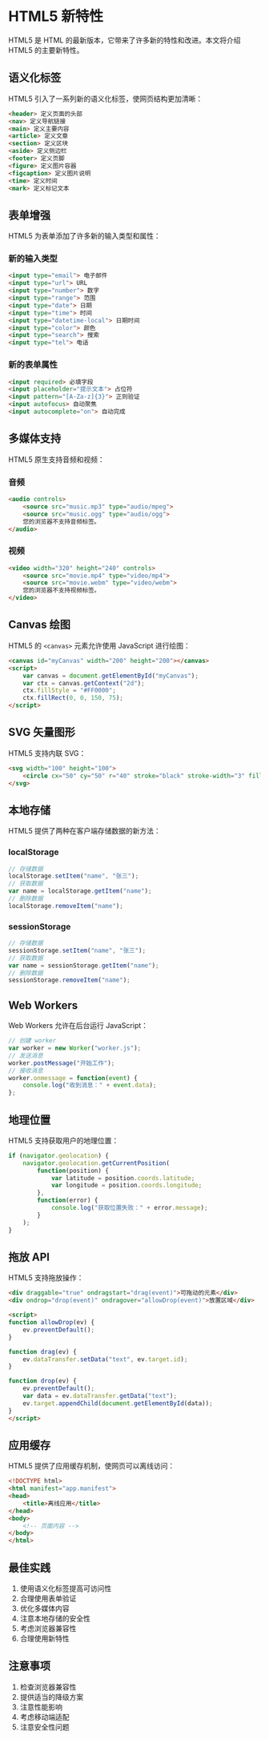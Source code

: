 # HTML5 新特性

HTML5 是 HTML 的最新版本，它带来了许多新的特性和改进。本文将介绍 HTML5 的主要新特性。

## 语义化标签

HTML5 引入了一系列新的语义化标签，使网页结构更加清晰：

```html
<header> 定义页面的头部
<nav> 定义导航链接
<main> 定义主要内容
<article> 定义文章
<section> 定义区块
<aside> 定义侧边栏
<footer> 定义页脚
<figure> 定义图片容器
<figcaption> 定义图片说明
<time> 定义时间
<mark> 定义标记文本
```

## 表单增强

HTML5 为表单添加了许多新的输入类型和属性：

### 新的输入类型
```html
<input type="email"> 电子邮件
<input type="url"> URL
<input type="number"> 数字
<input type="range"> 范围
<input type="date"> 日期
<input type="time"> 时间
<input type="datetime-local"> 日期时间
<input type="color"> 颜色
<input type="search"> 搜索
<input type="tel"> 电话
```

### 新的表单属性
```html
<input required> 必填字段
<input placeholder="提示文本"> 占位符
<input pattern="[A-Za-z]{3}"> 正则验证
<input autofocus> 自动聚焦
<input autocomplete="on"> 自动完成
```

## 多媒体支持

HTML5 原生支持音频和视频：

### 音频
```html
<audio controls>
    <source src="music.mp3" type="audio/mpeg">
    <source src="music.ogg" type="audio/ogg">
    您的浏览器不支持音频标签。
</audio>
```

### 视频
```html
<video width="320" height="240" controls>
    <source src="movie.mp4" type="video/mp4">
    <source src="movie.webm" type="video/webm">
    您的浏览器不支持视频标签。
</video>
```

## Canvas 绘图

HTML5 的 `<canvas>` 元素允许使用 JavaScript 进行绘图：

```html
<canvas id="myCanvas" width="200" height="200"></canvas>
<script>
    var canvas = document.getElementById("myCanvas");
    var ctx = canvas.getContext("2d");
    ctx.fillStyle = "#FF0000";
    ctx.fillRect(0, 0, 150, 75);
</script>
```

## SVG 矢量图形

HTML5 支持内联 SVG：

```html
<svg width="100" height="100">
    <circle cx="50" cy="50" r="40" stroke="black" stroke-width="3" fill="red" />
</svg>
```

## 本地存储

HTML5 提供了两种在客户端存储数据的新方法：

### localStorage
```javascript
// 存储数据
localStorage.setItem("name", "张三");
// 获取数据
var name = localStorage.getItem("name");
// 删除数据
localStorage.removeItem("name");
```

### sessionStorage
```javascript
// 存储数据
sessionStorage.setItem("name", "张三");
// 获取数据
var name = sessionStorage.getItem("name");
// 删除数据
sessionStorage.removeItem("name");
```

## Web Workers

Web Workers 允许在后台运行 JavaScript：

```javascript
// 创建 worker
var worker = new Worker("worker.js");
// 发送消息
worker.postMessage("开始工作");
// 接收消息
worker.onmessage = function(event) {
    console.log("收到消息：" + event.data);
};
```

## 地理位置

HTML5 支持获取用户的地理位置：

```javascript
if (navigator.geolocation) {
    navigator.geolocation.getCurrentPosition(
        function(position) {
            var latitude = position.coords.latitude;
            var longitude = position.coords.longitude;
        },
        function(error) {
            console.log("获取位置失败：" + error.message);
        }
    );
}
```

## 拖放 API

HTML5 支持拖放操作：

```html
<div draggable="true" ondragstart="drag(event)">可拖动的元素</div>
<div ondrop="drop(event)" ondragover="allowDrop(event)">放置区域</div>

<script>
function allowDrop(ev) {
    ev.preventDefault();
}

function drag(ev) {
    ev.dataTransfer.setData("text", ev.target.id);
}

function drop(ev) {
    ev.preventDefault();
    var data = ev.dataTransfer.getData("text");
    ev.target.appendChild(document.getElementById(data));
}
</script>
```

## 应用缓存

HTML5 提供了应用缓存机制，使网页可以离线访问：

```html
<!DOCTYPE html>
<html manifest="app.manifest">
<head>
    <title>离线应用</title>
</head>
<body>
    <!-- 页面内容 -->
</body>
</html>
```

## 最佳实践

1. 使用语义化标签提高可访问性
2. 合理使用表单验证
3. 优化多媒体内容
4. 注意本地存储的安全性
5. 考虑浏览器兼容性
6. 合理使用新特性

## 注意事项

1. 检查浏览器兼容性
2. 提供适当的降级方案
3. 注意性能影响
4. 考虑移动端适配
5. 注意安全性问题 